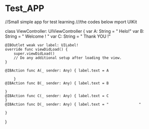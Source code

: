 # Test_APP
//Small simple app for test learning 
///the codes below
mport UIKit

class ViewController: UIViewController {
    var A: String = " Helo!"
    var B: String = "  Welcome ! "
    var C: String = "  Thank YOU !"

    @IBOutlet weak var label: UILabel!
    override func viewDidLoad() {
        super.viewDidLoad()
        // Do any additional setup after loading the view.
    }

    @IBAction func A(_ sender: Any) { label.text = A
        
        }
    @IBAction func B(_ sender: Any) { label.text = B
        
    }
    @IBAction func C(_ sender: Any) { label.text = C
    }
    @IBAction func D(_ sender: Any) { label.text = "              "
        
    }
}
    
